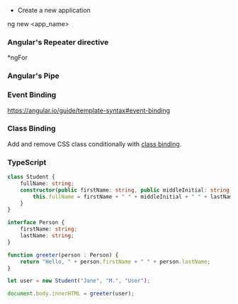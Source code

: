 
* Create a new application

ng new <app_name>


### Angular's Repeater directive

*ngFor

### Angular's Pipe

### Event Binding
https://angular.io/guide/template-syntax#event-binding

### Class Binding

Add and remove CSS class conditionally with [class binding](https://angular.io/guide/template-syntax#class-binding).


### TypeScript

```typescript
class Student {
    fullName: string;
    constructor(public firstName: string, public middleInitial: string, public lastName: string) {
        this.fullName = firstName + " " + middleInitial + " " + lastName;
    }
}

interface Person {
    firstName: string;
    lastName: string;
}

function greeter(person : Person) {
    return "Hello, " + person.firstName + " " + person.lastName;
}

let user = new Student("Jane", "M.", "User");

document.body.innerHTML = greeter(user);
```
